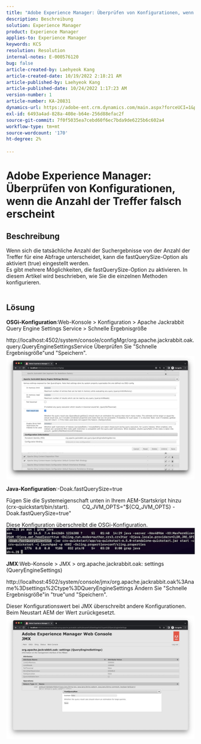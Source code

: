 ```yaml
---
title: "Adobe Experience Manager: Überprüfen von Konfigurationen, wenn die Anzahl der Treffer falsch erscheint"
description: Beschreibung
solution: Experience Manager
product: Experience Manager
applies-to: Experience Manager
keywords: KCS
resolution: Resolution
internal-notes: E-000576120
bug: false
article-created-by: Laehyeok Kang
article-created-date: 10/19/2022 2:18:21 AM
article-published-by: Laehyeok Kang
article-published-date: 10/24/2022 1:17:23 AM
version-number: 1
article-number: KA-20831
dynamics-url: https://adobe-ent.crm.dynamics.com/main.aspx?forceUCI=1&pagetype=entityrecord&etn=knowledgearticle&id=9b90084b-544f-ed11-bba2-0022480867bd
exl-id: 6493a4ad-828a-408e-b64e-256d88efac2f
source-git-commit: 7f0f5035ea7cebd60f6ec7bda9de6225b6c602a4
workflow-type: tm+mt
source-wordcount: '170'
ht-degree: 2%

---
```


# Adobe Experience Manager: Überprüfen von Konfigurationen, wenn die Anzahl der Treffer falsch erscheint

## Beschreibung

Wenn sich die tatsächliche Anzahl der Suchergebnisse von der Anzahl der Treffer für eine Abfrage unterscheidet, kann die fastQuerySize-Option als aktiviert (true) eingestellt werden.
<br>Es gibt mehrere Möglichkeiten, die fastQuerySize-Option zu aktivieren. In diesem Artikel wird beschrieben, wie Sie die einzelnen Methoden konfigurieren.
<br> 

## Lösung


<b>OSGi-Konfiguration</b>:Web-Konsole > Konfiguration > Apache Jackrabbit Query Engine Settings Service > Schnelle Ergebnisgröße

http://localhost:4502/system/console/configMgr/org.apache.jackrabbit.oak.query.QueryEngineSettingsService Überprüfen Sie &quot;Schnelle Ergebnisgröße&quot;und &quot;Speichern&quot;.
   ![](assets/cef3b476-b74f-ed11-bba2-0022480867bd.png)

<b>Java-Konfiguration</b>:-Doak.fastQuerySize=true

Fügen Sie die Systemeigenschaft unten in Ihrem AEM-Startskript hinzu (crx-quickstart/bin/start).
        CQ_JVM_OPTS=&quot;${CQ_JVM_OPTS} -Doak.fastQuerySize=true&quot;

Diese Konfiguration überschreibt die OSGi-Konfiguration.
    ![](assets/4afe8a85-b74f-ed11-bba2-0022480867bd.png)

<b>JMX</b>:Web-Konsole > JMX > org.apache.jackrabbit.oak: settings (QueryEngineSettings)

http://localhost:4502/system/console/jmx/org.apache.jackrabbit.oak%3Aname%3Dsettings%2Ctype%3DQueryEngineSettings Ändern Sie &quot;Schnelle Ergebnisgröße&quot;in &quot;true&quot;und &quot;Speichern&quot;.

Dieser Konfigurationswert bei JMX überschreibt andere Konfigurationen. Beim Neustart AEM der Wert zurückgesetzt.
![](assets/8592cd98-b74f-ed11-bba2-0022480867bd.png)
